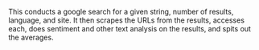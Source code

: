 This conducts a google search for a given string, number of results, language, and site. It then scrapes the URLs from the results, accesses each, does sentiment and other text analysis on the results, and spits out the averages.